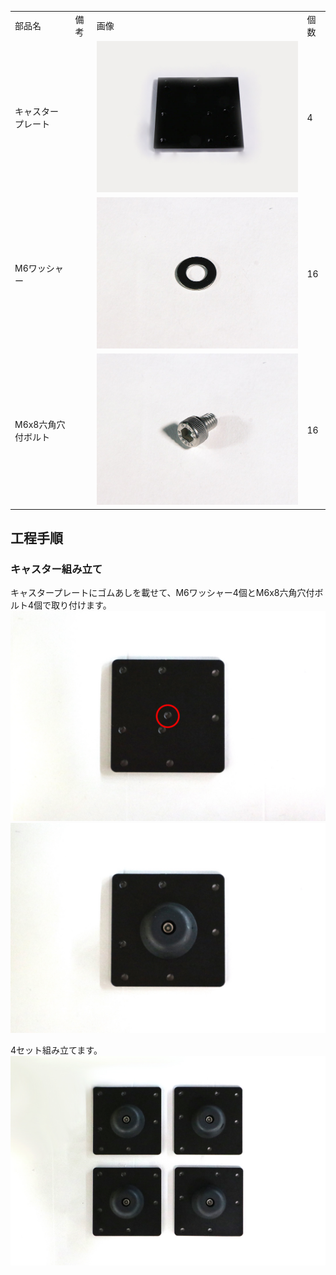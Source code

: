 <table class="packing-list">
    <tbody>
        <tr>
            <td>部品名</td>
            <td>備考</td>
            <td class="packing-img">画像</td>
            <td>個数</td>
        </tr>
        <tr>
            <td>キャスタープレート</td>
            <td></td>
            <td><img src="./images/012/packing/001.jpg" alt="キャスタープレート"/></td>
            <td>4</td>
        </tr>
        <tr>
            <td>M6ワッシャー</td>
            <td></td>
            <td><img src="./images/012/packing/154.jpg" alt="M6ワッシャー"/></td>
            <td>16</td>
        </tr>
        <tr>
            <td>M6x8六角穴付ボルト</td>
            <td></td>
            <td><img src="./images/012/packing/155.jpg" alt="M6x8六角穴付ボルト"/></td>
            <td>16</td>
        </tr>
    </tbody>
</table>

## 工程手順

### キャスター組み立て
キャスタープレートにゴムあしを載せて、M6ワッシャー4個とM6x8六角穴付ボルト4個で取り付けます。
<img src="./images/012/01.jpg"/>
<img src="./images/012/02.jpg"/>

4セット組み立てます。
<img src="./images/012/04.jpg"/>
